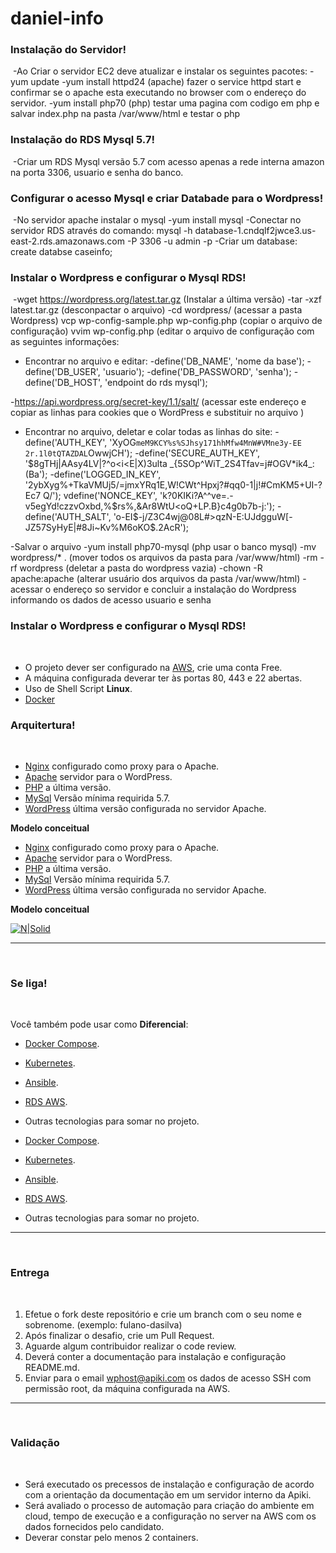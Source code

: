 # daniel-info

### Instalação do Servidor!

​
-Ao Criar o servidor EC2 deve atualizar e instalar os seguintes pacotes:
-yum update
-yum install httpd24 (apache) fazer o service httpd start e confirmar se o apache esta executando no browser com o endereço do servidor.
-yum install php70 (php) testar uma pagina com codigo em php e salvar index.php na pasta /var/www/html e testar o php

### Instalação do RDS Mysql 5.7!

​
-Criar um RDS Mysql versão 5.7 com acesso apenas a rede interna amazon na porta 3306, usuario e senha do banco.

### Configurar o acesso Mysql e criar Databade para o Wordpress!

​
-No servidor apache instalar o mysql
-yum install mysql
-Conectar no servidor RDS através do comando: mysql -h database-1.cndqlf2jwce3.us-east-2.rds.amazonaws.com -P 3306 -u admin -p
-Criar um database: create databse caseinfo;

### Instalar o Wordpress e configurar o Mysql RDS!

​
-wget https://wordpress.org/latest.tar.gz (Instalar a última versão)
-tar -xzf latest.tar.gz (desconpactar o arquivo)
-cd wordpress/ (acessar a pasta Wordpress)
vcp wp-config-sample.php wp-config.php (copiar o arquivo de configuração)
vvim wp-config.php (editar o arquivo de configuração com as seguintes informações:

-  Encontrar no arquivo e editar:
-define('DB_NAME', 'nome da base');
-define('DB_USER', 'usuario');
-define('DB_PASSWORD', 'senha');
-define('DB_HOST', 'endpoint do rds mysql');

-https://api.wordpress.org/secret-key/1.1/salt/ (acessar este endereço e copiar as linhas para cookies que o WordPress e substituir no arquivo )
-  Encontrar no arquivo, deletar e colar todas as linhas do site:
-define('AUTH_KEY',         'XyOG`meM9KCY%s%SJhsy171hhMfw4MnW#VMne3y-EE 2r.1l0tQTAZDAL`OwwjCH');
-define('SECURE_AUTH_KEY',  '$8gTHj|AAsy4LV|?^o<i<E|X)3ulta _{5SOp^WiT_2S4Tfav=j#OGV*ik4_:(Ba');
-define('LOGGED_IN_KEY',    '2ybXyg%+TkaVMUj5/=jmxYRq1E,W!CWt^Hpxj?#qq0-1|j!#CmKM5+UI-?Ec7 Q/');
vdefine('NONCE_KEY',        'k?0KIKi?A^^ve=.-v5egYd!czzvOxbd,%$rs%,&Ar8WtU<oQ+LP.B}c4g0b7b-j:');
-define('AUTH_SALT',        'o-EI$-j/Z3C4wj@08L#>qzN-E:UJdgguW[-JZ57SyHyE|#8Ji~Kv%M6oKO$.2AcR');

-Salvar o arquivo
-yum install php70-mysql (php usar o banco mysql)
-mv wordpress/* . (mover todos os arquivos da pasta para /var/www/html)
-rm -rf wordpress (deletar a pasta do wordpress vazia)
-chown -R apache:apache (alterar usuário dos arquivos da pasta /var/www/html)
-acessar o endereço so servidor e concluir a instalação do Wordpress informando os dados de acesso usuario e senha 


### Instalar o Wordpress e configurar o Mysql RDS!

​

  - O projeto dever ser configurado na [AWS](https://aws.amazon.com/free/), crie uma conta Free.
  - A máquina configurada deverar ter às portas 80, 443 e 22 abertas.
  - Uso de Shell Script **Linux**.
  - [Docker](https://www.docker.com/) 

### Arquitertura!
​
 - [Nginx](https://www.nginx.com/) configurado como proxy para o Apache.
 - [Apache](https://www.apache.org/) servidor para o WordPress.
 - [PHP](https://php.net/) a última versão.
 - [MySql](https://www.mysql.com/) Versão mínima requirida 5.7.
 - [WordPress](https://wordpress.org) última versão configurada no servidor Apache.

 **Modelo conceitual**
​

  - [Nginx](https://www.nginx.com/) configurado como proxy para o Apache.
  - [Apache](https://www.apache.org/) servidor para o WordPress.
  - [PHP](https://php.net/) a última versão.
  - [MySql](https://www.mysql.com/) Versão mínima requirida 5.7.
  - [WordPress](https://wordpress.org) última versão configurada no servidor Apache.
  
  **Modelo conceitual**

[![N|Solid](https://apiki.com/wp-content/uploads/2019/05/Screenshot_20190515_174205.png)](https://docs.nginx.com/nginx/admin-guide/web-server/reverse-proxy/)
​

---
​

### Se liga!
​

Você também pode usar como **Diferencial**:

 - [Docker Compose](https://docs.docker.com/compose/).
 - [Kubernetes](https://kubernetes.io/).
 - [Ansible](https://www.ansible.com/).
 - [RDS AWS](https://aws.amazon.com/pt/rds/).
 - Outras tecnologias para somar no projeto. 
​
  
  - [Docker Compose](https://docs.docker.com/compose/).
  - [Kubernetes](https://kubernetes.io/).
  - [Ansible](https://www.ansible.com/).
  - [RDS AWS](https://aws.amazon.com/pt/rds/).
  - Outras tecnologias para somar no projeto.  

---
​

### Entrega
​

1. Efetue o fork deste repositório e crie um branch com o seu nome e sobrenome. (exemplo: fulano-dasilva)
2. Após finalizar o desafio, crie um Pull Request.
3. Aguarde algum contribuidor realizar o code review.
4. Deverá conter a documentação para instalação e configuração README.md.
5. Enviar para o email wphost@apiki.com os dados de acesso SSH com permissão root, da máquina configurada na AWS.
​

---
​

### Validação
​

* Será executado os precessos de instalação e configuração de acordo com a orientação da documentação em um servidor interno da Apiki.
* Será avaliado o processo de automação para criação do ambiente em cloud, tempo de execução e a configuração no server na AWS com os dados fornecidos pelo candidato.
* Deverar constar pelo menos 2 containers.
